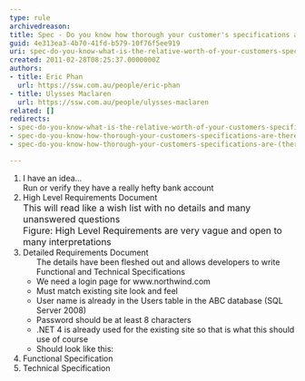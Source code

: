 ```yaml
---
type: rule
archivedreason: 
title: Spec - Do you know how thorough your customer's specifications are? (There are 5 levels)
guid: 4e313ea3-4b70-41fd-b579-10f76f5ee919
uri: spec-do-you-know-what-is-the-relative-worth-of-your-customers-specifications-there-are-5-levels
created: 2011-02-28T08:25:37.0000000Z
authors:
- title: Eric Phan
  url: https://ssw.com.au/people/eric-phan
- title: Ulysses Maclaren
  url: https://ssw.com.au/people/ulysses-maclaren
related: []
redirects:
- spec-do-you-know-what-is-the-relative-worth-of-your-customers-specifications-(there-are-5-levels)
- spec-do-you-know-how-thorough-your-customers-specifications-are-there-are-5-levels
- spec-do-you-know-how-thorough-your-customers-specifications-are-(there-are-5-levels)

---
```




  <ol>
    <li>I have an idea…&#160;<br>
    Run or verify they have a really hefty bank account </li>
    <li>High Level Requirements Document<br>
    <font class="ms-rteCustom-GreyBox" size="+0">This will read like a wish list with no details and many unanswered questions<br>
    </font><font class="ms-rteCustom-FigureNormal" size="+0">Figure&#58; High Level Requirements are very vague and open to many interpretations</font> </li>
    <li>Detailed Requirements Document<br>
    <ul>The details have been fleshed out and allows developers to write Functional and Technical Specifications<br>
        <li>We need a login page for www.northwind.com</li>
        <li>Must match existing site look and feel</li>
        <li>User name is already in the Users table in the ABC database (SQL Server 2008)</li>
        <li>Password should be at least 8 characters</li>
        <li>.NET 4 is already used for the existing site so that is what this should use of course</li>
        <li>Should look like this&#58;</li>
    </ul>
    </li>
    <li>Functional Specification </li>
    <li>Technical Specification</li>
</ol>

<br><excerpt class='endintro'></excerpt><br>



